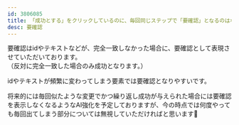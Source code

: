 ```yaml
---
id: 3806085
title: 「成功とする」をクリックしているのに、毎回同じステップで「要確認」となるのはなぜですか？
desc: 要確認
---
```


要確認はidやテキストなどが、完全一致しなかった場合に、要確認として表現させていただいております。<br>（反対に完全一致した場合のみ成功となります。）

idやテキストが頻繁に変わってしまう要素では要確認となりやすいです。

将来的には毎回似たような変更でかつ繰り返し成功が与えられた場合には要確認を表示しなくなるようなAI強化を予定しておりますが、今の時点では何度やっても毎回出てしまう部分については無視していただければと思います🙏